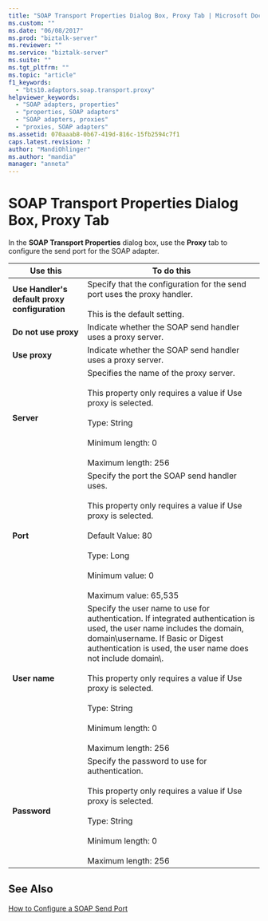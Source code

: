 ```yaml
---
title: "SOAP Transport Properties Dialog Box, Proxy Tab | Microsoft Docs"
ms.custom: ""
ms.date: "06/08/2017"
ms.prod: "biztalk-server"
ms.reviewer: ""
ms.service: "biztalk-server"
ms.suite: ""
ms.tgt_pltfrm: ""
ms.topic: "article"
f1_keywords: 
  - "bts10.adaptors.soap.transport.proxy"
helpviewer_keywords: 
  - "SOAP adapters, properties"
  - "properties, SOAP adapters"
  - "SOAP adapters, proxies"
  - "proxies, SOAP adapters"
ms.assetid: 070aaab8-0b67-419d-816c-15fb2594c7f1
caps.latest.revision: 7
author: "MandiOhlinger"
ms.author: "mandia"
manager: "anneta"
---
```

# SOAP Transport Properties Dialog Box, Proxy Tab
In the **SOAP Transport Properties** dialog box, use the **Proxy** tab to configure the send port for the SOAP adapter.  
  
|Use this|To do this|  
|--------------|----------------|  
|**Use Handler's default proxy configuration**|Specify that the configuration for the send port uses the proxy handler.<br /><br /> This is the default setting.|  
|**Do not use proxy**|Indicate whether the SOAP send handler uses a proxy server.|  
|**Use proxy**|Indicate whether the SOAP send handler uses a proxy server.|  
|**Server**|Specifies the name of the proxy server.<br /><br /> This property only requires a value if Use proxy is selected.<br /><br /> Type: String<br /><br /> Minimum length: 0<br /><br /> Maximum length: 256|  
|**Port**|Specify the port the SOAP send handler uses.<br /><br /> This property only requires a value if Use proxy is selected.<br /><br /> Default Value: 80<br /><br /> Type: Long<br /><br /> Minimum value: 0<br /><br /> Maximum value: 65,535|  
|**User name**|Specify the user name to use for authentication. If integrated authentication is used, the user name includes the domain, domain\username. If Basic or Digest authentication is used, the user name does not include domain\\.<br /><br /> This property only requires a value if Use proxy is selected.<br /><br /> Type: String<br /><br /> Minimum length: 0<br /><br /> Maximum length: 256|  
|**Password**|Specify the password to use for authentication.<br /><br /> This property only requires a value if Use proxy is selected.<br /><br /> Type: String<br /><br /> Minimum length: 0<br /><br /> Maximum length: 256|  
  
## See Also  
 [How to Configure a SOAP Send Port](../core/how-to-configure-a-soap-send-port.md)